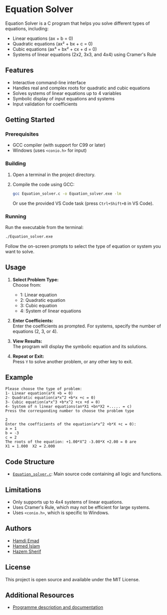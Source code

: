 # Equation Solver

Equation Solver is a C program that helps you solve different types of equations, including:

- Linear equations (ax + b = 0)
- Quadratic equations (ax² + bx + c = 0)
- Cubic equations (ax³ + bx² + cx + d = 0)
- Systems of linear equations (2x2, 3x3, and 4x4) using Cramer's Rule

## Features

- Interactive command-line interface
- Handles real and complex roots for quadratic and cubic equations
- Solves systems of linear equations up to 4 variables
- Symbolic display of input equations and systems
- Input validation for coefficients

## Getting Started

### Prerequisites

- GCC compiler (with support for C99 or later)
- Windows (uses `<conio.h>` for input)

### Building

1. Open a terminal in the project directory.
2. Compile the code using GCC:

   ```sh
   gcc Equation_solver.c -o Equation_solver.exe -lm
   ```

   Or use the provided VS Code task (press `Ctrl+Shift+B` in VS Code).

### Running

Run the executable from the terminal:

```sh
./Equation_solver.exe
```

Follow the on-screen prompts to select the type of equation or system you want to solve.

## Usage

1. **Select Problem Type:**  
   Choose from:

   - 1: Linear equation
   - 2: Quadratic equation
   - 3: Cubic equation
   - 4: System of linear equations

2. **Enter Coefficients:**  
   Enter the coefficients as prompted. For systems, specify the number of equations (2, 3, or 4).

3. **View Results:**  
   The program will display the symbolic equation and its solutions.

4. **Repeat or Exit:**  
   Press `Y` to solve another problem, or any other key to exit.

## Example

```
Please choose the type of problem:
1- Linear equation(a*X +b = 0)
2- Quadratic equation(a*x^2 +b*x +c = 0)
3- Cubic equation(a*x^3 +b*x^2 +cx +d = 0)
4- System of n linear equations(an*X1 +bn*X2 +..... = c)
Press the corresponding number to choose the problem type

2
Enter the coefficients of the equation(a*x^2 +b*X +c = 0):
a = 1
b = -3
c = 2
The roots of the equation: +1.00*X^2 -3.00*X +2.00 = 0 are
X1 = 1.000	X2 = 2.000
```

## Code Structure

- [`Equation_solver.c`](Equation_solver.c): Main source code containing all logic and functions.

## Limitations

- Only supports up to 4x4 systems of linear equations.
- Uses Cramer's Rule, which may not be efficient for large systems.
- Uses `<conio.h>`, which is specific to Windows.

## Authors

- [Hamdi Emad](https://github.com/HamdiEmad)
- [Hamed Islam](https://github.com/hamedislam)
- [Hazem Sherif](https://github.com/HazemHHHH)

## License

This project is open source and available under the MIT License.

## Additional Resources

- [Programme description and documentation](https://drive.google.com/drive/folders/1Ao8VSq828yuhiFK1vuH1_FHVUhUTao3v?hl=ar)
